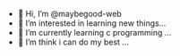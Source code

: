 - 👋 Hi, I’m @maybegood-web
- 👀 I’m interested in learning new things...
- 🌱 I’m currently learning c programming ...
- 💞️ I’m think i can do my best ...


<!---
maybegood-web/maybegood-web is a ✨ special ✨ repository because its `README.md` (this file) appears on your GitHub profile.
You can click the Preview link to take a look at your changes.
--->
